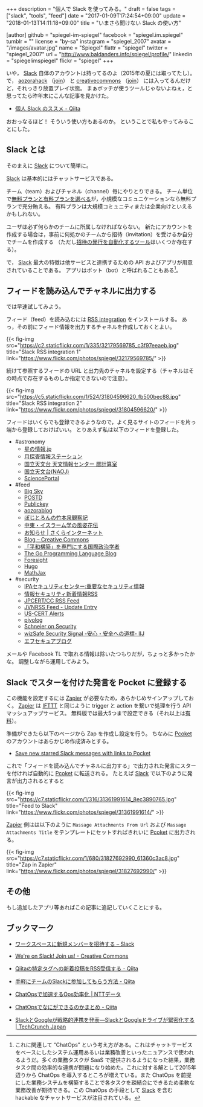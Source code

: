 +++
description = "個人で Slack を使ってみる。"
draft = false
tags = ["slack", "tools", "feed"]
date = "2017-01-09T17:24:54+09:00"
update = "2018-01-13T14:11:18+09:00"
title = "いまさら聞けない Slack の使い方"

[author]
  github = "spiegel-im-spiegel"
  facebook = "spiegel.im.spiegel"
  tumblr = ""
  license = "by-sa"
  instagram = "spiegel_2007"
  avatar = "/images/avatar.jpg"
  name = "Spiegel"
  flattr = "spiegel"
  twitter = "spiegel_2007"
  url = "http://www.baldanders.info/spiegel/profile/"
  linkedin = "spiegelimspiegel"
  flickr = "spiegel"
+++

いや， [Slack] 自体のアカウントは持ってるのよ（2015年の夏には取ってたし）。
で， [aozorahack] （[join](https://aozoraslackin.herokuapp.com/)） と [creativecommons] （[join](https://slack-signup.creativecommons.org/)） には入ってるんだけど，それっきり放置プレイ状態。
まぁボッチが使うツールじゃないよねぇ，と思ってたら昨年末にこんな記事を見かけた。

- [個人 Slack のススメ - Qiita](http://qiita.com/saitotak/items/ac0eb7ddc0d8d83cbe91)

おおっなるほど！ そういう使い方もあるのか。
ということで私もやってみることにした。

## Slack とは

そのまえに [Slack] について簡単に。

[Slack] は基本的にはチャットサービスである。

チーム（team）およびチャネル（channel）毎にやりとりできる。
チーム単位で[無料プランと有料プランを選べる](https://slack.com/pricing)が，小規模なコミュニケーションなら無料プランで充分賄える。
有料プランは大規模コミュニティまたは企業向けといえるかもしれない。

ユーザは必ず何らかのチームに所属しなければならない。
新たにアカウントを作成する場合は，事前に何処かのチームから招待（invitation）を受けるか自分でチームを作成する
（ただし[招待の発行を自動化するツール](http://qiita.com/homata/items/d809e7489b4d14f0768b "手軽にチームのSlackに参加してもらう方法 - Qiita")はいくつか存在する）。

で， [Slack] 最大の特徴は他サービスと連携するための API およびアプリが用意されていることである。
アプリはボット（bot）と呼ばれることもある[^co]。

[^co]: これに関連して “ChatOps” という考え方がある。これはチャットサービスをベースにしたシステム運用あるいは業務改善といったニュアンスで使われるようだ。多くの業務タスクが SaaS で提供されるようになった結果，業務タスク間の効率的な連携が問題になり始めた。これに対する解として2015年辺りから ChatOps を導入するところが増えている。また ChatOps を前提にした業務システムを構築することで各タスクを疎結合にできるため柔軟な業務改善が期待できる。この ChatOps の手段として [Slack] を含む hackable なチャットサービスが注目されている。

## フィードを読み込んでチャネルに出力する

では早速試してみよう。

フィード（feed）を読み込むには [RSS integration](https://slack.com/apps/A0F81R7U7-rss) をインストールする。
あっ，その前にフィード情報を出力するチャネルを作成しておくとよい。

{{< fig-img src="https://c2.staticflickr.com/1/335/32179569785_c3f97eeaeb.jpg" title="Slack RSS integration 1"  link="https://www.flickr.com/photos/spiegel/32179569785/" >}}

続けて参照するフィードの URL と出力先のチャネルを設定する（チャネルはその時点で存在するものしか指定できないので注意）。

{{< fig-img src="https://c5.staticflickr.com/1/524/31804596620_fb500bec88.jpg" title="Slack RSS integration 2"  link="https://www.flickr.com/photos/spiegel/31804596620/" >}}

フィードはいくらでも登録できるようなので，よく見るサイトのフィードを片っ端から登録しておけばいい。
とりあえず私は以下のフィードを登録した。

- #astronomy
    - [星の情報.jp](https://news.local-group.jp/rss.rdf)
    - [月探査情報ステーション](http://moonstation.jp/feed)
    - [国立天文台 天文情報センター 暦計算室](http://eco.mtk.nao.ac.jp/koyomi/site/koyomi.rdf)
    - [国立天文台(NAOJ)](http://www.nao.ac.jp/atom.xml)
    - [SciencePortal](http://scienceportal.jst.go.jp/rss/news.rdf)
- #feed
    - [Big Sky](http://mattn.kaoriya.net/index.rss)
    - [POSTD](http://postd.cc/feed/)
    - [Publickey](http://www.publickey1.jp/atom.xml)
    - [aozorablog](http://www.aozora.gr.jp/aozorablog/?feed=atom)
    - [ぽじとろんの竹本泉観察記](http://rss.exblog.jp/rss/exblog/positron/index.xml)
    - [中東・イスラーム学の風姿花伝](http://ikeuchisatoshi.com/feed/)
    - [お知らせ | さくらインターネット](https://www.sakura.ad.jp/rss/info.rdf)
    - [Blog – Creative Commons](https://creativecommons.org/blog/feed/)
    - [「平和構築」を専門にする国際政治学者](http://shinodahideaki.blog.jp/atom.xml)
    - [The Go Programming Language Blog](https://blog.golang.org/feed.atom)
    - [Foresight](http://www.fsight.jp/list/feed/rss)
    - [Hugo](https://gohugo.io/index.xml "The world’s fastest framework for building websites | Hugo")
    - [MathJax](https://www.mathjax.org/feed.xml)
- #security
    - [IPAセキュリティセンター:重要なセキュリティ情報](https://www.ipa.go.jp/security/rss/alert.rdf)
    - [情報セキュリティ新着情報RSS](https://www.ipa.go.jp/security/rss/info.rdf)
    - [JPCERT/CC RSS Feed](https://www.jpcert.or.jp/rss/jpcert.rdf)
    - [JVNRSS Feed - Update Entry](http://jvn.jp/rss/jvn.rdf)
    - [US-CERT Alerts](http://www.us-cert.gov/ncas/alerts.xml)
    - [piyolog](http://d.hatena.ne.jp/Kango/rss)
    - [Schneier on Security](https://www.schneier.com/blog/atom.xml)
    - [wizSafe Security Signal -安心・安全への道標- IIJ](https://wizsafe.iij.ad.jp/feed/)
    - [エフセキュアブログ](http://blog.f-secure.jp/atom.xml)

メールや Facebook TL で取れる情報は除いたつもりだが，ちょっと多かったかな。
調整しながら運用してみよう。

## Slack でスターを付けた発言を Pocket に登録する

この機能を設定するには [Zapier] が必要なため，あらかじめサインアップしておく。
[Zapier] は [IFTTT] と同じように trigger と action を繋いで処理を行う API マッシュアップサービス。
無料版では最大5つまで設定できる（それ以上は[有料](https://slack.com/pricing)）。

準備ができたら以下のページから Zap を作成し設定を行う。
ちなみに [Pcoket] のアカウントはあらかじめ作成済みとする。

- [Save new starred Slack messages with links to Pocket](https://zapier.com/app/editor/template/1702)

これで「フィードを読み込んでチャネルに出力する」で出力された発言にスターを付ければ自動的に [Pcoket] に転送される。
たとえば [Slack] で以下のように発言が出力されるとすると

{{< fig-img src="https://c7.staticflickr.com/1/316/31361991614_8ec3890765.jpg" title="Feed to Slack"  link="https://www.flickr.com/photos/spiegel/31361991614/" >}}

[Zapier] 側はは以下のように `Massage Attachments From Url` および `Massage Attachments Title` をテンプレートにセットすればきれいに [Pcoket] に出力される。

{{< fig-img src="https://c7.staticflickr.com/1/680/31827692990_61360c3ac8.jpg" title="Zap in Zapier"  link="https://www.flickr.com/photos/spiegel/31827692990/" >}}

## その他

もし追加したアプリ等あればこの記事に追記していくことにする。

## ブックマーク

- [ワークスペースに新規メンバーを招待する – Slack](https://get.slack.help/hc/ja/articles/201330256-Invite-new-members-to-your-Slack-team)

- [We're on Slack! Join us! - Creative Commons](https://creativecommons.org/2016/10/18/slack-announcement/)
- [Qiitaの特定タグへの新着投稿をRSS受信する - Qiita](http://qiita.com/takecy/items/7e587e91aa2574926299)
- [手軽にチームのSlackに参加してもらう方法 - Qiita](http://qiita.com/homata/items/d809e7489b4d14f0768b)
- [ChatOpsで加速するOps効率化 | NTTデータ](http://www.nttdata.com/jp/ja/insights/trend_keyword/2016070701.html)
- [ChatOpsでなにができるのかまとめ - Qiita](http://qiita.com/m_mizutani/items/f7fa7b1d1c077b139f98)
- [SlackとGoogleが戦略的連携を発表―SlackとGoogleドライブが緊密化する | TechCrunch Japan](http://jp.techcrunch.com/2016/12/08/20161207slack-and-google-announce-partnership-focused-on-better-integrating-their-services/)

[Slack]: https://slack.com/ "Slack: Be less busy"
[Zapier]: https://zapier.com/ "The best apps. Better together. - Zapier"
[IFTTT]: https://ifttt.com/ "Learn how IFTTT works - IFTTT"
[Pcoket]: https://getpocket.com/
[aozorahack]: https://aozorahack.slack.com/
[creativecommons]: https://creativecommons.slack.com/
